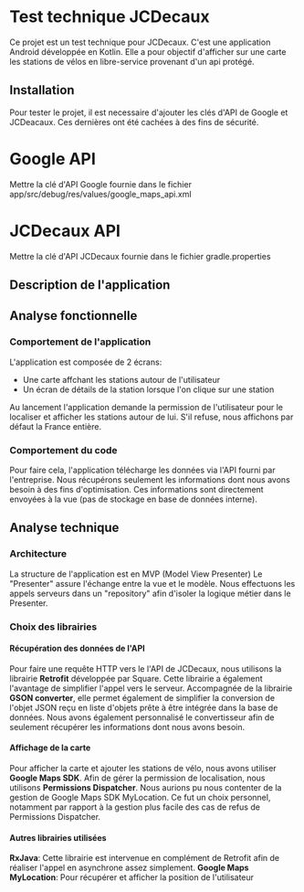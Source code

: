 # Test technique JCDecaux
Ce projet est un test technique pour JCDecaux. C'est une application Android développée en Kotlin.
Elle a pour objectif d'afficher sur une carte les stations de vélos en libre-service provenant d'un api protégé.  

## Installation

Pour tester le projet, il est necessaire d'ajouter les clés d'API de Google et JCDeacaux.
Ces dernières ont été cachées à des fins de sécurité.
# Google API
Mettre la clé d'API Google fournie dans le fichier app/src/debug/res/values/google_maps_api.xml
# JCDecaux API
Mettre la clé d'API JCDecaux fournie dans le fichier gradle.properties

## Description de l'application
## Analyse fonctionnelle

### Comportement de l'application
L'application est composée de 2 écrans:
- Une carte affchant les stations autour de l'utilisateur
- Un écran de détails de la station lorsque l'on clique sur une station

Au lancement l'application demande la permission de l'utilisateur pour le localiser et afficher les stations autour de lui.
S'il refuse, nous affichons par défaut la France entière.

### Comportement du code
Pour faire cela, l'application télécharge les données via l'API fourni par l'entreprise.
Nous récupérons seulement les informations dont nous avons besoin à des fins d'optimisation. 
Ces informations sont directement envoyées à la vue (pas de stockage en base de données interne).

## Analyse technique
### Architecture
La structure de l'application est en MVP (Model View Presenter)
Le "Presenter" assure l'échange entre la vue et le modèle.
Nous effectuons les appels serveurs dans un "repository" afin d'isoler la logique métier dans le Presenter.

### Choix des librairies

#### Récupération des données de l'API
 
Pour faire une requête HTTP vers le l'API de JCDecaux, nous utilisons la librairie **Retrofit** développée par Square.
Cette librairie a également l'avantage de simplifier l'appel vers le serveur. Accompagnée de la librairie **GSON converter**, elle permet également de simplifier la conversion de l'objet JSON reçu en liste d'objets prête à être intégrée dans la base de données. Nous avons également personnalisé le convertisseur afin de seulement récupérer les informations dont nous avons besoin.

#### Affichage de la carte
Pour afficher la carte et ajouter les stations de vélo, nous avons utiliser **Google Maps SDK**. 
Afin de gérer la permission de localisation, nous utilisons **Permissions Dispatcher**.
Nous aurions pu nous contenter de la gestion de Google Maps SDK MyLocation.
Ce fut un choix personnel, notamment par rapport à la gestion plus facile des cas de refus de Permissions Dispatcher.

#### Autres librairies utilisées

**RxJava**: Cette librairie est intervenue en complément de Retrofit afin de réaliser l'appel en asynchrone assez simplement.
**Google Maps MyLocation**: Pour récupérer et afficher la position de l'utilisateur